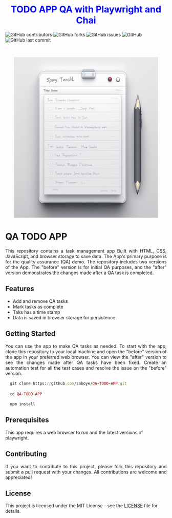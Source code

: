 ### <h1 align="center" style="color:blue;" id="heading">TODO APP QA with Playwright and Chai</h1>

![GitHub contributors](https://img.shields.io/github/contributors/saboye/QA-TODO-APP?color=blue&logo=github&style=for-the-badge)
![GitHub forks](https://img.shields.io/github/forks/saboye/QA-TODO-APP?logo=github&style=for-the-badge)
![GitHub issues](https://img.shields.io/github/issues-raw/saboye/QA-TODO-APP?style=for-the-badge)
![GitHub](https://img.shields.io/github/license/saboye/QA-TODO-APP?label=license&style=for-the-badge)
![GitHub last commit](https://img.shields.io/github/last-commit/saboye/QA-TODO-APP?style=for-the-badge)


<!-- PROJECT LOGO -->
<br />
<p align="center">
  <a>
    <img src="./images/TODO.png" alt="Logo" width="450" height="500">
  </a>
</p>

# QA TODO APP
<p align="justify">
This repository contains a task management app  Built with HTML, CSS, JavaScript, and browser storage to save data. The App's primary purpose is for the quality assurance (QA) demo. The repository includes two versions of the App. The "before" version is for initial QA purposes, and the "after" version demonstrates the changes made after a QA task is completed. </p>

## Features
- Add and remove QA tasks
- Mark tasks as complete
- Taks has a time stamp 
- Data is saved in browser storage for persistence

## Getting Started

<p align="justify">
You can use the app to make QA tasks as needed. To start with the app, clone this repository to your local machine and open the "before" version of the app in your preferred web browser. You can view the "after" version to see the changes made after QA tasks have been fixed. Create an automation test for all the test cases and resolve the issue on the "before" version.</p>

```ruby
  git clone https://github.com/saboye/QA-TODO-APP.git
  
  cd QA-TODO-APP
```

```ruby
  npm install

```

## Prerequisites
This app requires a web browser to run and the latest versions of playwright.

## Contributing
<p align="justify">If you want to contribute to this project, please fork this repository and submit a pull request with your changes. All contributions are welcome and appreciated!</P>

## License
This project is licensed under the MIT License - see the [LICENSE](https://github.com/saboye/QA-TODO-APP/blob/main/LICENSE) file for details.
